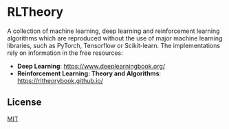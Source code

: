 # RLTheory

A collection of machine learning, deep learning and reinforcement learning algorithms which are reproduced without the use of major machine learning libraries, such as PyTorch, Tensorflow or Scikit-learn. The implementations rely on information in the free resources:
* **Deep Learning**: https://www.deeplearningbook.org/
* **Reinforcement Learning: Theory and Algorithms**: https://rltheorybook.github.io/  


## License

[MIT](https://choosealicense.com/licenses/mit/)
